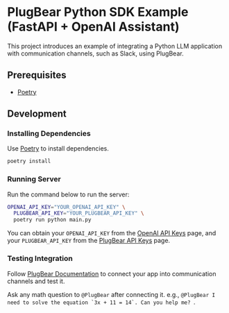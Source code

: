 # PlugBear Python SDK Example (FastAPI + OpenAI Assistant)

This project introduces an example of integrating a Python LLM application with
communication channels, such as Slack, using PlugBear.

## Prerequisites

- [Poetry](https://python-poetry.org)

## Development

### Installing Dependencies

Use [Poetry](https://python-poetry.org/) to install dependencies.

```bash
poetry install
```

### Running Server

Run the command below to run the server:

```bash
OPENAI_API_KEY="YOUR_OPENAI_API_KEY" \
  PLUGBEAR_API_KEY="YOUR_PLUGBEAR_API_KEY" \
  poetry run python main.py
```

You can obtain your `OPENAI_API_KEY` from the
[OpenAI API Keys](https://platform.openai.com/api-keys) page, and your
`PLUGBEAR_API_KEY` from the
[PlugBear API Keys](https://auth.plugbear.io/org/api_keys) page.

### Testing Integration

Follow [PlugBear Documentation](https://docs.plugbear.io) to connect your app
into communication channels and test it.

Ask any math question to `@PlugBear` after connecting it. e.g.,
`` @PlugBear I need to solve the equation `3x + 11 = 14`. Can you help me?  ``.
